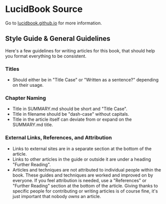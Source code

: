 # LucidBook Source
Go to [lucidbook.github.io](https://lucidbook.github.io/) for more information.

## Style Guide & General Guidelines
Here's a few guidelines for writing articles for this book, that should help you
format everything to be consistent.

### Titles
- Should either be in "Title Case" or "Written as a sentence?" depending on
    their usage.

### Chapter Naming
- Title in SUMMARY.md should be short and "Title Case".
- Title in filename should be "dash-case" without capitals.
- Title in the article itself can deviate from or expand on the SUMMARY.md
    title.

### External Links, References, and Attribution
- Links to external sites are in a separate section at the bottom of the
    article.
- Links to other articles in the guide or outside it are under a heading
    "Further Reading".
- Articles and techniques are not attributed to individual people within the
    book.
    These guides and techniques are worked and improved on by everyone.
    If you feel attribution is needed, use a "References" or "Further Reading"
    section at the bottom of the article.
    Giving thanks to specific people for contributing or writing articles is of
    course fine, it's just important that nobody *owns* an article.
